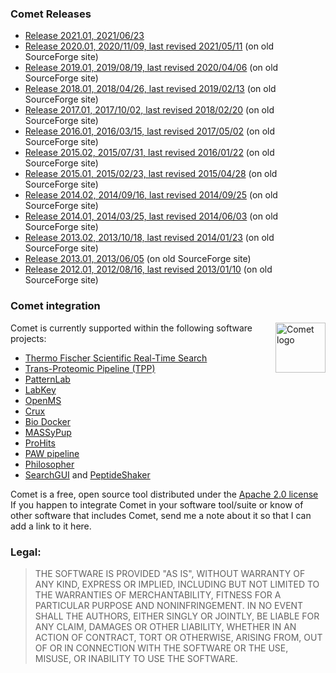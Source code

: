 ### Comet Releases

- [Release 2021.01, 2021/06/23](/Comet/releases/release_202101/)
- [Release 2020.01, 2020/11/09, last revised 2021/05/11](http://comet-ms.sourceforge.net/release/release_202001/) (on old SourceForge site)
- [Release 2019.01, 2019/08/19, last revised 2020/04/06](http://comet-ms.sourceforge.net/release/release_201901/) (on old SourceForge site)
- [Release 2018.01, 2018/04/26, last revised 2019/02/13](http://comet-ms.sourceforge.net/release/release_201801/) (on old SourceForge site)
- [Release 2017.01, 2017/10/02, last revised 2018/02/20](http://comet-ms.sourceforge.net/release/release_201701/) (on old SourceForge site)
- [Release 2016.01, 2016/03/15, last revised 2017/05/02](http://comet-ms.sourceforge.net/release/release_201601/) (on old SourceForge site)
- [Release 2015.02, 2015/07/31, last revised 2016/01/22](http://comet-ms.sourceforge.net/release/release_201502/) (on old SourceForge site)
- [Release 2015.01, 2015/02/23, last revised 2015/04/28](http://comet-ms.sourceforge.net/release/release_201501/) (on old SourceForge site)
- [Release 2014.02, 2014/09/16, last revised 2014/09/25](http://comet-ms.sourceforge.net/release/release_201402/) (on old SourceForge site)
- [Release 2014.01, 2014/03/25, last revised 2014/06/03](http://comet-ms.sourceforge.net/release/release_201401/) (on old SourceForge site)
- [Release 2013.02, 2013/10/18, last revised 2014/01/23](http://comet-ms.sourceforge.net/release/release_201302/) (on old SourceForge site)
- [Release 2013.01, 2013/06/05](http://comet-ms.sourceforge.net/release/release_201301/) (on old SourceForge site)
- [Release 2012.01, 2012/08/16, last revised 2013/01/10](http://comet-ms.sourceforge.net/release/release_201201/) (on old SourceForge site)

### Comet integration

<img src="/Comet/images/cometlogo_small.png" alt="Comet logo" style="float:right" height="80">
Comet is currently supported within the following software projects:

- [Thermo Fischer Scientific Real-Time Search](https://www.thermofisher.com/us/en/home/industrial/mass-spectrometry/liquid-chromatography-mass-spectrometry-lc-ms/lc-ms-systems/orbitrap-lc-ms/orbitrap-tribrid-mass-spectrometers/orbitrap-eclipse-tribrid-mass-spectrometer.html#how-advanced)
- [Trans-Proteomic Pipeline (TPP)](http://tools.proteomecenter.org/wiki/index.php?title=Software:TPP)
- [PatternLab](http://www.patternlabforproteomics.org/)
- [LabKey](http://www.labkey.org)
- [OpenMS](https://www.openms.de)
- [Crux](https://crux.ms)
- [Bio Docker](https://hub.docker.com/r/biocontainers/comet)
- [MASSyPup](http://www.bioprocess.org/massypup/)
- [ProHits](http://prohitsms.com/)
- [PAW pipeline](https://github.com/pwilmart/PAW_pipeline/)
- [Philosopher](https://philosopher.nesvilab.org/)
- [SearchGUI](http://compomics.github.io/projects/searchgui.html) and [PeptideShaker](http://compomics.github.io/projects/peptide-shaker.html)

Comet is a free, open source tool distributed under the
[Apache 2.0 license](https://www.apache.org/licenses/LICENSE-2.0)
If you happen to integrate Comet in your software tool/suite or know of other software
that includes Comet, send me a note about it so that I can add a link to it here.

### Legal:

>THE SOFTWARE IS PROVIDED "AS IS", WITHOUT WARRANTY OF ANY KIND,
EXPRESS OR IMPLIED, INCLUDING BUT NOT LIMITED TO THE WARRANTIES OF
MERCHANTABILITY, FITNESS FOR A PARTICULAR PURPOSE AND NONINFRINGEMENT.
IN NO EVENT SHALL THE AUTHORS, EITHER SINGLY OR JOINTLY, BE LIABLE
FOR ANY CLAIM, DAMAGES OR OTHER LIABILITY, WHETHER IN AN ACTION OF
CONTRACT, TORT OR OTHERWISE, ARISING FROM, OUT OF OR IN CONNECTION
WITH THE SOFTWARE OR THE USE, MISUSE, OR INABILITY TO USE THE SOFTWARE.
